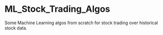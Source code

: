 # ML_Stock_Trading_Algos
Some Machine Learning algos from scratch for stock trading over historical stock data. 
